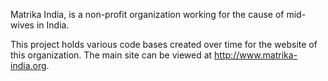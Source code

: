 Matrika India, is a non-profit organization working for the cause of mid-wives in India.

This project holds various code bases created over time for the website of this organization. The main site can be viewed at http://www.matrika-india.org.

